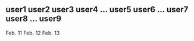 user1
user2
user3
user4
...
user5
user6
...
user7
user8
...
user9
---------
Feb. 11
Feb. 12
Feb. 13
